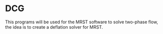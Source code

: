 # DCG
This programs will be used for the MRST software to solve two-phase flow, the idea is to create a deflation solver for MRST.
